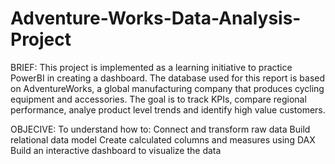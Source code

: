 # Adventure-Works-Data-Analysis-Project

BRIEF:
This project is implemented as a learning initiative to practice PowerBI in creating a dashboard. The database used for this report is based on AdventureWorks, a global manufacturing company that produces cycling equipment and accessories.
The goal is to track KPIs, compare regional performance, analye product level trends and identify high value customers.

OBJECIVE:
To understand how to:
Connect and transform raw data
Build relational data model
Create calculated columns and measures using DAX
Build an interactive dashboard to visualize the data
